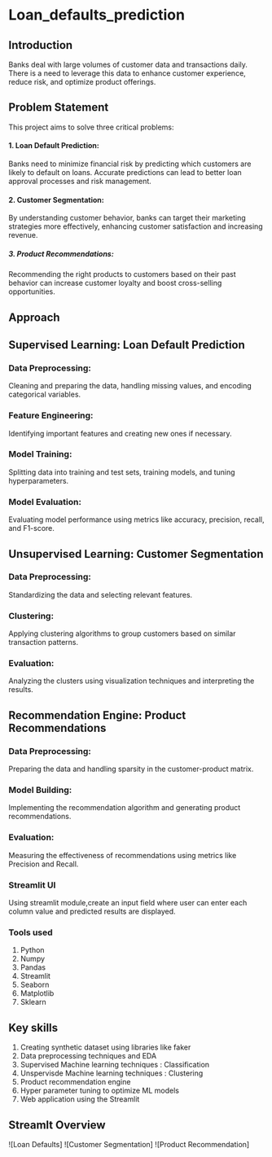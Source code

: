 # Loan_defaults_prediction

## Introduction
Banks deal with large volumes of customer data and transactions daily. There is a need to leverage this data to enhance customer experience, reduce risk, and optimize product offerings.

## Problem Statement
This project aims to solve three critical problems:
#### 1. Loan Default Prediction: 
Banks need to minimize financial risk by predicting which customers are likely to default on loans. Accurate predictions can lead to better loan approval processes and risk management.
#### 2. Customer Segmentation: 
By understanding customer behavior, banks can target their marketing strategies more effectively, enhancing customer satisfaction and increasing revenue.
##### 3. Product Recommendations: 
Recommending the right products to customers based on their past behavior can increase customer loyalty and boost cross-selling opportunities.

## Approach

## Supervised Learning: Loan Default Prediction
### Data Preprocessing: 
Cleaning and preparing the data, handling missing values, and encoding categorical variables.
### Feature Engineering: 
Identifying important features and creating new ones if necessary.
### Model Training: 
Splitting data into training and test sets, training models, and tuning hyperparameters.
### Model Evaluation: 
Evaluating model performance using metrics like accuracy, precision, recall, and F1-score.

## Unsupervised Learning: Customer Segmentation
### Data Preprocessing: 
Standardizing the data and selecting relevant features.
### Clustering: 
Applying clustering algorithms to group customers based on similar transaction patterns.
### Evaluation: 
Analyzing the clusters using visualization techniques and interpreting the results.

## Recommendation Engine: Product Recommendations
### Data Preprocessing: 
Preparing the data and handling sparsity in the customer-product matrix.
### Model Building: 
Implementing the recommendation algorithm and generating product recommendations.
### Evaluation: 
Measuring the effectiveness of recommendations using metrics like Precision and Recall.

### Streamlit UI
Using streamlit module,create an input field where user can enter each column value and predicted results are displayed.

### Tools used
1. Python
2. Numpy
3. Pandas
4. Streamlit
5. Seaborn
6. Matplotlib
7. Sklearn

## Key skills
1. Creating synthetic dataset using libraries like faker
2.  Data preprocessing techniques and EDA
3. Supervised Machine learning techniques : Classification
4. Unspervisde Machine learning techniques : Clustering
5. Product recommendation engine  
6. Hyper parameter tuning to optimize ML models
7. Web application using the Streamlit

## Streamlt Overview

![Loan Defaults]
![Customer Segmentation]
![Product Recommendation]



